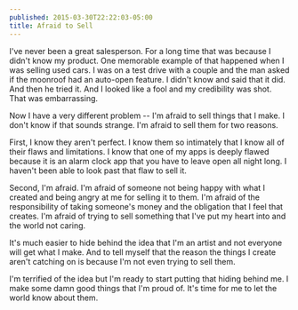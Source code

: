 ```yaml
---
published: 2015-03-30T22:22:03-05:00
title: Afraid to Sell
---
```

I've never been a great salesperson. For a long time that was because I didn't know my product. One memorable example of that happened when I was selling used cars. I was on a test drive with a couple and the man asked if the moonroof had an auto-open feature. I didn't know and said  that it did. And then he tried it. And I looked like a fool and my credibility was shot. That was embarrassing.

Now I have a very different problem -- I'm afraid to sell things that I make. I don't know if that sounds strange. I'm afraid to sell them for two reasons. 

First, I know they aren't perfect. I know them so intimately that I know all of their flaws and limitations. I know that one of my apps is deeply flawed because it is an alarm clock app that you have to leave open all night long. I haven't been able to look past that flaw to sell it.

Second, I'm afraid. I'm afraid of someone not being happy with what I created and being angry at me for selling it to them. I'm afraid of the responsibility of taking someone's money and the obligation that I feel that creates. I'm afraid of trying to sell something that I've put my heart into and the world not caring.

It's much easier to hide behind the idea that I'm an artist and not everyone will get what I make. And to tell myself that the reason the things I create aren't catching on is because I'm not even trying to sell them.

I'm terrified of the idea but I'm ready to start putting that hiding behind me. I make some damn good things that I'm proud of. It's time for me to let the world know about them.